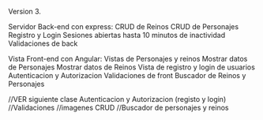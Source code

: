 Version 3.
 
Servidor Back-end con express:
CRUD de Reinos
CRUD de Personajes
Registro y Login
Sesiones abiertas hasta 10 minutos de inactividad
Validaciones de back

Vista Front-end con Angular:
Vistas de Personajes y reinos
Mostrar datos de Personajes
Mostrar datos de Reinos
Vista de registro y login de usuarios
Autenticacion y Autorizacion
Validaciones de front
Buscador de Reinos y Personajes


//VER siguiente clase Autenticacion y Autorizacion (registo y login)
//Validaciones
//imagenes CRUD
//Buscador de personajes y reinos